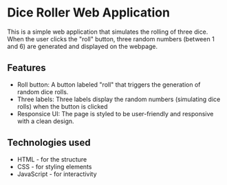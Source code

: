 # Dice Roller Web Application
This is a simple web application that simulates the rolling of three dice. When the user clicks the "roll" button, three random numbers (between 1 and 6) are generated and displayed on the webpage.

## Features
* Roll button: A button labeled "roll" that triggers the generation of random dice rolls.
* Three labels: Three labels display the random numbers (simulating dice rolls) when the button is clicked
* Responsice UI: The page is styled to be user-friendly and responsive with a clean design.

## Technologies used
* HTML - for the structure
* CSS - for styling elements
* JavaScript - for interactivity
